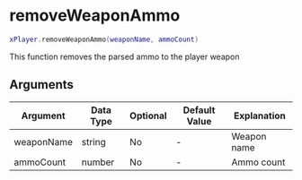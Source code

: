# removeWeaponAmmo

```lua
xPlayer.removeWeaponAmmo(weaponName, ammoCount)
```

This function removes the parsed ammo to the player weapon

## Arguments

| Argument   | Data Type | Optional | Default Value | Explanation |
|------------|-----------|----------|---------------|-------------|
| weaponName | string    | No       | -             | Weapon name |
| ammoCount  | number    | No       | -             | Ammo count  |
